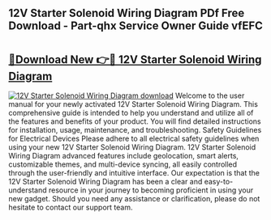 ## 12V Starter Solenoid Wiring Diagram PDf Free Download - Part-qhx Service Owner Guide vfEFC

# <h2><a href="http://dfnvwgd.blite.top/?on=12V+Starter+Solenoid+Wiring+Diagram">🔗Download New 👉🔴 12V Starter Solenoid Wiring Diagram</a></h2>

[![12V Starter Solenoid Wiring Diagram download](https://i.imgur.com/lujVjoI.png)](http://dfnvwgd.blite.top/?on=12V+Starter+Solenoid+Wiring+Diagram)
Welcome to the user manual for your newly activated 12V Starter Solenoid Wiring Diagram. This comprehensive guide is intended to help you understand and utilize all of the features and benefits of your product. You will find detailed instructions for installation, usage, maintenance, and troubleshooting. Safety Guidelines for Electrical Devices Please adhere to all electrical safety guidelines when using your new 12V Starter Solenoid Wiring Diagram. 12V Starter Solenoid Wiring Diagram advanced features include geolocation, smart alerts, customizable themes, and multi-device syncing, all easily controlled through the user-friendly and intuitive interface. Our expectation is that the 12V Starter Solenoid Wiring Diagram has been a clear and easy-to-understand resource in your journey to becoming proficient in using your new gadget. Should you need any assistance or clarification, please do not hesitate to contact our support team.
